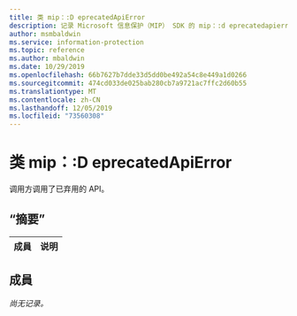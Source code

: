 ```yaml
---
title: 类 mip：:D eprecatedApiError
description: 记录 Microsoft 信息保护（MIP） SDK 的 mip：:d eprecatedapierror 类。
author: msmbaldwin
ms.service: information-protection
ms.topic: reference
ms.author: mbaldwin
ms.date: 10/29/2019
ms.openlocfilehash: 66b7627b7dde33d5dd0be492a54c8e449a1d0266
ms.sourcegitcommit: 474cd033de025bab280cb7a9721ac7ffc2d60b55
ms.translationtype: MT
ms.contentlocale: zh-CN
ms.lasthandoff: 12/05/2019
ms.locfileid: "73560308"
---
```

# <a name="class-mipdeprecatedapierror"></a>类 mip：:D eprecatedApiError 
调用方调用了已弃用的 API。
  
## <a name="summary"></a>“摘要”
 成員                        | 说明                                
--------------------------------|---------------------------------------------
  
## <a name="members"></a>成員
_尚无记录。_
